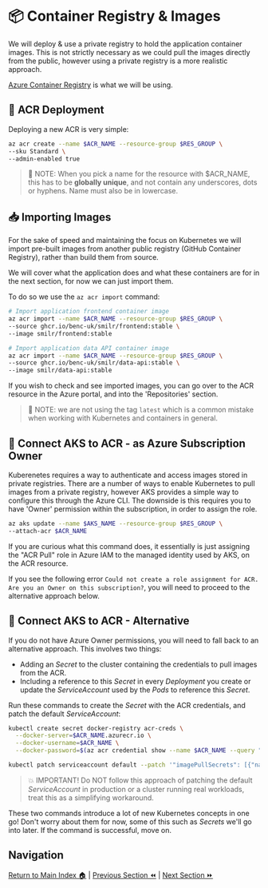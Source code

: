 # 📦 Container Registry & Images

We will deploy & use a private registry to hold the application container images. This is not strictly
necessary as we could pull the images directly from the public, however using a private registry is
a more realistic approach.

[Azure Container Registry](https://docs.microsoft.com/azure/container-registry/) is what we will be
using.

## 🚀 ACR Deployment

Deploying a new ACR is very simple:

```bash
az acr create --name $ACR_NAME --resource-group $RES_GROUP \
--sku Standard \
--admin-enabled true
```

> 📝 NOTE: When you pick a name for the resource with $ACR_NAME, this has to be **globally unique**,
> and not contain any underscores, dots or hyphens. Name must also be in lowercase.

## 📥 Importing Images

For the sake of speed and maintaining the focus on Kubernetes we will import pre-built images from
another public registry (GitHub Container Registry), rather than build them from source.

We will cover what the application does and what these containers are for in the next section, for
now we can just import them.

To do so we use the `az acr import` command:

```bash
# Import application frontend container image
az acr import --name $ACR_NAME --resource-group $RES_GROUP \
--source ghcr.io/benc-uk/smilr/frontend:stable \
--image smilr/frontend:stable

# Import application data API container image
az acr import --name $ACR_NAME --resource-group $RES_GROUP \
--source ghcr.io/benc-uk/smilr/data-api:stable \
--image smilr/data-api:stable
```

If you wish to check and see imported images, you can go over to the ACR resource in the Azure portal,
and into the 'Repositories' section.

> 📝 NOTE: we are not using the tag `latest` which is a common mistake when working with Kubernetes
> and containers in general.

## 🔌 Connect AKS to ACR - as Azure Subscription Owner

Kuberenetes requires a way to authenticate and access images stored in private registries. There are
a number of ways to enable Kubernetes to pull images from a private registry, however AKS provides a
simple way to configure this through the Azure CLI. The downside is this requires you to have 'Owner'
permission within the subscription, in order to assign the role.

```bash
az aks update --name $AKS_NAME --resource-group $RES_GROUP \
--attach-acr $ACR_NAME
```

If you are curious what this command does, it essentially is just assigning the "ACR Pull" role in
Azure IAM to the managed identity used by AKS, on the ACR resource.

If you see the following error `Could not create a role assignment for ACR. Are you an Owner on this subscription?`, you will need to proceed to the alternative approach below.

## 🔌 Connect AKS to ACR - Alternative

If you do not have Azure Owner permissions, you will need to fall back to an alternative approach.
This involves two things:

- Adding an _Secret_ to the cluster containing the credentials to pull images from the ACR.
- Including a reference to this _Secret_ in every _Deployment_ you create or update the _ServiceAccount_
  used by the _Pods_ to reference this _Secret_.

Run these commands to create the _Secret_ with the ACR credentials, and patch the default _ServiceAccount_:

```bash
kubectl create secret docker-registry acr-creds \
  --docker-server=$ACR_NAME.azurecr.io \
  --docker-username=$ACR_NAME \
  --docker-password=$(az acr credential show --name $ACR_NAME --query "passwords[0].value" -o tsv)

kubectl patch serviceaccount default --patch '"imagePullSecrets": [{"name": "acr-creds" }]'
```

> 💥 IMPORTANT! Do NOT follow this approach of patching the default _ServiceAccount_ in production or
> a cluster running real workloads, treat this as a simplifying workaround.

These two commands introduce a lot of new Kubernetes concepts in one go! Don't worry about them for
now, some of this such as _Secrets_ we'll go into later. If the command is successful, move on.

## Navigation

[Return to Main Index 🏠](../readme.md) |
[Previous Section ⏪](../01-cluster/readme.md) | [Next Section ⏩](../03-the-application/readme.md)

